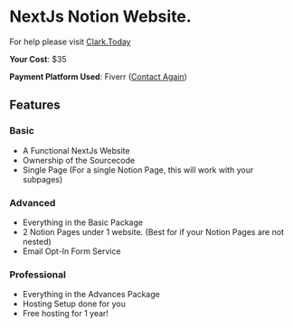 # NextJs Notion Website.
For help please visit [Clark.Today](https://www.clark.today)

__Your Cost__: $35

__Payment Platform Used__: Fiverr ([Contact Again](https://www.fiverr.com/users/clarkweckmann))

## Features

### Basic
* A Functional NextJs Website
* Ownership of the Sourcecode
* Single Page (For a single Notion Page, this will work with your subpages)

### Advanced
* Everything in the Basic Package
* 2 Notion Pages under 1 website. (Best for if your Notion Pages are not nested)
* Email Opt-In Form Service

### Professional
* Everything in the Advances Package
* Hosting Setup done for you
* Free hosting for 1 year!
